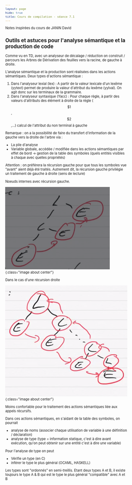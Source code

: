 ```yaml
---
layout: page
hide: true
title: Cours de compilation - séance 7.1
---
```

<script type="text/javascript" async
  src="https://cdn.mathjax.org/mathjax/latest/MathJax.js?config=TeX-MML-AM_CHTML">
</script>

Notes inspirées du cours de JANIN David 

<style>
html {
 zoom: 0.80;
}
</style>

## Outils et astuces pour l'analyse sémantique et la production de code

Comme vu en TD, avec un analyseur de décalage / réduction on construit /
parcours les Arbres de Dérivation des feuilles vers la racine, de gauche à
droite. 

L'analyse sémantique et la production sont réalisées dans les actions
sémantiques. Deux types d'actions sémantique : 

1. Dans l'analyseur lexial (lex) : A partir de la valeur lexicale d'un lexême (yytext) permet de produire la valeur
d'attribut du lexême (yylval). On agit donc sur les terminaux de la grammaire.
 2. Dans l'analyseur syntaxique (Yacc) : Pour chaque règle, à partir des valeurs
    d'attributs des élément à droite de la règle ($$\$1$$, $$\$2$$,...) calcul
    de l'attribut du non terminal à gauche 
    
Remarque : on a la possibilité de faire du transfert d'information de la gauche
vers la droite de l'arbre via :
+ La pile d'analyse 
+ Variable globale, accédée / modifiée dans les actions sémantiques par effet de
bord -> gestion de la table des symboles (quels entités visibles à chaque  avec
quelles propriétés)

Attention : on préférera la récursion gauche pour que tous les symboles vue
"avant" aient déjà été traités. Autrement dit, la récursion gauche privilégie un
traitement de gauche à droite (sens de lecture)

Noeuds internes avec récursion gauche.

![gauche](/assets/images/compilation/61.png){:class="image about center"}

Dans le cas d'une récursion droite

![droite](/assets/images/compilation/62.png){:class="image about center"}

Moins confortable pour le traitement des actions sémantiques liée aux appels
récursifs.

Dans ces actions sémantiques, en s'aidant de la table des symboles, on pourrait 
+ analyse de noms (associer chaque utilisation de variable à une définition /
  déclaration)
+ analyse de type (type = information statique, c'est à dire avant exécution,
  qu'on peut obtenir sur une entité c'est à dire une variable) 

Pour l'analyse de type on peut 
+ Vérifie un type (en C)
+ inférer le type le plus général (OCAML, HASKELL)

Les types sont "ordonnés" en semi-treillis. Etant deux types A et B, il existe
toujours le type A & B qui est le type le plus général "compatible" avec A
et B

